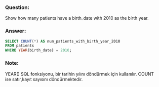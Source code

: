 ### Question:
Show how many patients have a birth_date with 2010 as the birth year.
### Answer:
```SQL
SELECT COUNT(*) AS num_patients_with_birth_year_2010
FROM patients
WHERE YEAR(birth_date) = 2010;
```
### Note:
YEAR() SQL fonksiyonu, bir tarihin yılını döndürmek için kullanılır.
COUNT ise satır,kayıt sayısını döndürmektedir.
